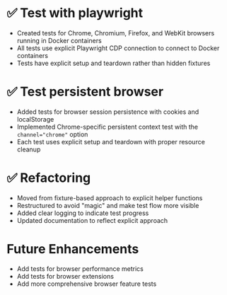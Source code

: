 # ✅ Test with playwright
- Created tests for Chrome, Chromium, Firefox, and WebKit browsers running in Docker containers
- All tests use explicit Playwright CDP connection to connect to Docker containers
- Tests have explicit setup and teardown rather than hidden fixtures

# ✅ Test persistent browser
- Added tests for browser session persistence with cookies and localStorage
- Implemented Chrome-specific persistent context test with the `channel="chrome"` option
- Each test uses explicit setup and teardown with proper resource cleanup

# ✅ Refactoring
- Moved from fixture-based approach to explicit helper functions
- Restructured to avoid "magic" and make test flow more visible
- Added clear logging to indicate test progress
- Updated documentation to reflect explicit approach

# Future Enhancements
- Add tests for browser performance metrics
- Add tests for browser extensions
- Add more comprehensive browser feature tests